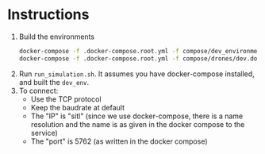# Instructions 
1. Build the environments
    ```sh
    docker-compose -f .docker-compose.root.yml -f compose/dev_environment.docker-compose.yml build
    docker-compose -f .docker-compose.root.yml -f compose/drones/dev.docker-compose.sitl.yml build
    ```
1. Run `run_simulation.sh`. It assumes you have docker-compose installed, and built the `dev_env`. 
1. To connect:
    - Use the TCP protocol
    - Keep the baudrate at default
    - The "IP" is "sitl" (since we use docker-compose, there is a name resolution and the name is as given in the docker compose to the service)
    - The "port" is 5762 (as written in the docker compose)